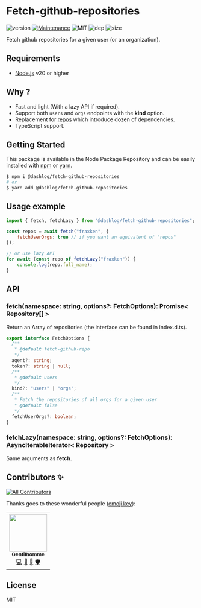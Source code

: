 # Fetch-github-repositories
![version](https://img.shields.io/badge/dynamic/json.svg?url=https://raw.githubusercontent.com/dashlog/fetch-github-repositories/master/package.json&query=$.version&label=Version)
[![Maintenance](https://img.shields.io/badge/Maintained%3F-yes-green.svg)](https://github.com/dashlog/fetch-github-repositories/commit-activity)
![MIT](https://img.shields.io/github/license/mashape/apistatus.svg)
![dep](https://img.shields.io/david/dashlog/fetch-github-repositories)
![size](https://img.shields.io/github/languages/code-size/dashlog/fetch-github-repositories)

Fetch github repositories for a given user (or an organization).

## Requirements
- [Node.js](https://nodejs.org/en/) v20 or higher

## Why ?

- Fast and light (With a lazy API if required).
- Support both `users` and `orgs` endpoints with the **kind** option.
- Replacement for [repos](https://github.com/jonschlinkert/repos) which introduce dozen of dependencies.
- TypeScript support.

## Getting Started

This package is available in the Node Package Repository and can be easily installed with [npm](https://docs.npmjs.com/getting-started/what-is-npm) or [yarn](https://yarnpkg.com).

```bash
$ npm i @dashlog/fetch-github-repositories
# or
$ yarn add @dashlog/fetch-github-repositories
```

## Usage example
```js
import { fetch, fetchLazy } from "@dashlog/fetch-github-repositories";

const repos = await fetch("fraxken", {
    fetchUserOrgs: true // if you want an equivalent of "repos"
});

// or use lazy API
for await (const repo of fetchLazy("fraxken")) {
    console.log(repo.full_name);
}
```

## API

### fetch(namespace: string, options?: FetchOptions): Promise< Repository[] >
Return an Array of repositories (the interface can be found in index.d.ts).

```ts
export interface FetchOptions {
  /**
   * @default fetch-github-repo
   */
  agent?: string;
  token?: string | null;
  /**
   * @default users
   */
  kind?: "users" | "orgs";
  /**
   * Fetch the repositories of all orgs for a given user
   * @default false
   */
  fetchUserOrgs?: boolean;
}
```

### fetchLazy(namespace: string, options?: FetchOptions): AsyncIterableIterator< Repository >
Same arguments as **fetch**.

## Contributors ✨

<!-- ALL-CONTRIBUTORS-BADGE:START - Do not remove or modify this section -->
[![All Contributors](https://img.shields.io/badge/all_contributors-1-orange.svg?style=flat-square)](#contributors-)
<!-- ALL-CONTRIBUTORS-BADGE:END -->

Thanks goes to these wonderful people ([emoji key](https://allcontributors.org/docs/en/emoji-key)):

<!-- ALL-CONTRIBUTORS-LIST:START - Do not remove or modify this section -->
<!-- prettier-ignore-start -->
<!-- markdownlint-disable -->
<table>
  <tr>
    <td align="center"><a href="https://www.linkedin.com/in/thomas-gentilhomme/"><img src="https://avatars.githubusercontent.com/u/4438263?v=4?s=100" width="100px;" alt=""/><br /><sub><b>Gentilhomme</b></sub></a><br /><a href="https://github.com/dashlog/fetch-github-repositories/commits?author=fraxken" title="Code">💻</a> <a href="https://github.com/dashlog/fetch-github-repositories/issues?q=author%3Afraxken" title="Bug reports">🐛</a> <a href="https://github.com/dashlog/fetch-github-repositories/commits?author=fraxken" title="Documentation">📖</a> <a href="#security-fraxken" title="Security">🛡️</a></td>
  </tr>
</table>

<!-- markdownlint-restore -->
<!-- prettier-ignore-end -->

<!-- ALL-CONTRIBUTORS-LIST:END -->

## License
MIT
